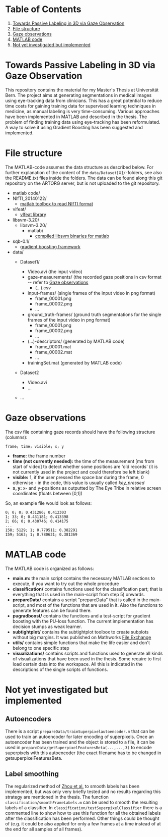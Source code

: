 # Table of Contents
1. [Towards Passive Labeling in 3D via Gaze Observation](#towards-passive-labeling-in-3d-via-gaze-observation)
2. [File structure](#file-structure)
3. [Gaze observations](#gaze-observations)
4. [MATLAB code](#matlab-code)
5. [Not yet investigated but implemented](#not-yet-investigated-but-implemented)

# Towards Passive Labeling in 3D via Gaze Observation
This repository contains the material for my Master's Thesis at Universität Bern. The project aims at generating segmentations in medical images using eye-tracking data from clinicians. This has a great potential to reduce time costs for gaining training data for supervised learning techniques in medicine, as manual labeling is very time-consuming. Various approaches have been implemented in MATLAB and described in the thesis. The problem of finding training data using eye-tracking has been reformulated. A way to solve it using Gradient Boosting has been suggested and implemented.

# File structure
The MATLAB-code assumes the data structure as described below. For further explanation of the content of the `data/Dataset[X]/`-folders, see also the README.txt files inside the folders. The data can be found along this git repository on the ARTORG server, but is not uploaded to the git repository.

- matlab code/ 
- NIfTI_20140122/
  - [matlab toolbox to read NIfTI format](http://ch.mathworks.com/matlabcentral/fileexchange/8797-tools-for-nifti-and-analyze-image)
- vlfeat/
  - [vlfeat library](http://www.vlfeat.org/)
- libsvm-3.20/
  - libsvm-3.20/
    - matlab/
      - [compiled libsvm binaries for matlab](https://www.csie.ntu.edu.tw/~cjlin/libsvm/)
- sqb-0.1/
  - [gradient boosting framework](https://sites.google.com/site/carlosbecker/resources/gradient-boosting-boosted-trees)
- data/
  - Dataset1/
    - Video.avi (the input video)
    - gaze-measurements/ (the recorded gaze positions in csv format -- refer to [Gaze observations](#gaze-observations)
      - (...).csv
    - input-frames/ (single frames of the input video in png format)
      - frame_00001.png
      - frame_00002.png
      - ...
    - ground_truth-frames/ (ground truth segmentations for the single frames of the input video in png format)
      - frame_00001.png
      - frame_00002.png
      - ...
    - (...)-descriptors/ (generated by MATLAB code)
      - frame_00001.mat
      - frame_00002.mat
      - ...
    - trainingSet.mat (generated by MATLAB code)

  - Dataset2
    - Video.avi
    - ...
  - ...

# Gaze observations #
The csv file containing gaze records should have the following structure (columns):

    frame; time; visible; x; y

- **frame:** the frame number
- **time (not currently needed):** the time of the measurement [ms from start of video] to detect whether some positions are 'old records' (it is not currently used in the project and could therefore be left blank)
- **visible:** 1, if the user pressed the space bar during the frame, 0 otherwise - in the code, this value is usually called *key_pressed*
- **x, y:** x- and y-positions as outputted by The Eye Tribe in relative screen coordinates (floats between [0,1])

So, an example file would look as follows:

    0; 0; 0; 0.431286; 0.412303
    1; 33; 0; 0.431181; 0.413398
    2; 66; 0; 0.430746; 0.414175
    ...
    158; 5129; 1; 0.779511; 0.382291
    159; 5163; 1; 0.780631; 0.381369

# MATLAB code #
The MATLAB code is organized as follows:

- **main.m:** the main script contains the necessary MATLAB sections to execute, if you want to try out the whole procedure
- **classification/** contains functions used for the classification part; that is everything that is used in the main-script from step 5) onwards.
- **prepareData/** contains a script "prepareData" that is called in the main-script, and most of the functions that are used in it. Also the functions to generate features can be found there.
- **pugradboost/** contains the functions and a test-script for gradient boosting with the PU-loss function. The current implementation has decision stumps as weak learner.
- **subtightplot/** contains the subtightplot toolbox to create subplots without big margins. It was published on Mathworks [File Exchange](http://www.mathworks.com/matlabcentral/fileexchange/39664-subtightplot)
- **utils/** contains simple functions that make the life easier and don't belong to one specific step
- **visualizations/** contains scripts and functions used to generate all kinds of visualizations that have been used in the thesis. Some require to first load certain data into the workspace. All this is indicated in the descriptions of the single scripts of functions.

# Not yet investigated but implemented #

## Autoencoders ##
There is a script `prepareData/trainSuperpixelautoencoder.m` that can be used to train an autoencoder for later encoding of superpixels. Once an autoencoder has been trained and the object is stored to a file, it can be used in `prepareData/getSuperpixelFeaturesBeta(...,...,3)` to encode superpixels with this autoencoder (the exact filename has to be changed in getsuperpixelFeaturesBeta.

## Label smoothing ##
The regularized method of [Zhou et al.](http://papers.nips.cc/paper/2506-learning-with-local-and-global-consistency.pdf) to smooth labels has been implemented, but was only very briefly tested and no results regarding this strategy are mentioned in the thesis. The function `classification/smoothFrameLabels.m` can be used to smooth the resulting labels of a classifier. In `classification/testSuperpixelClassifier` there is a commented line to show how to use this function for all the obtained labels after the classification has been performed. Other things could be thought of (e.g. it could be also applied for only a few frames at a time instead of at the end for all samples of all frames).
